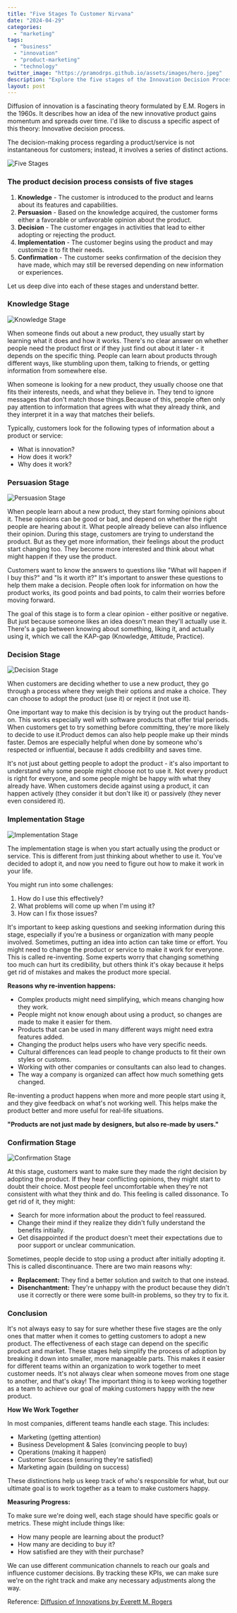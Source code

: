 ```yaml
---
title: "Five Stages To Customer Nirvana"
date: "2024-04-29"
categories: 
  - "marketing"
tags: 
  - "business"
  - "innovation"
  - "product-marketing"
  - "technology"
twitter_image: "https://pramodrps.github.io/assets/images/hero.jpeg"
description: "Explore the five stages of the Innovation Decision Process, from knowledge acquisition to confirmation, detailing how each phase influences customer decisions to adopt or reject an innovation."
layout: post
---
```


Diffusion of innovation is a fascinating theory formulated by E.M. Rogers in the 1960s. It describes how an idea of the new innovative product gains momentum and spreads over time. I'd like to discuss a specific aspect of this theory: Innovative decision process.  

The decision-making process regarding a product/service is not instantaneous for customers; instead, it involves a series of distinct actions.

![Five Stages](/assets/images/hero.jpeg)

### The product decision process consists of five stages
1. **Knowledge** - The customer is introduced to the product and learns about its features and capabilities.
2. **Persuasion** - Based on the knowledge acquired, the customer forms either a favorable or unfavorable opinion about the product.
3. **Decision** - The customer engages in activities that lead to either adopting or rejecting the product.
4. **Implementation** - The customer begins using the product and may customize it to fit their needs.
5. **Confirmation** - The customer seeks confirmation of the decision they have made, which may still be reversed depending on new information or experiences.

Let us deep dive into each of these stages and understand better. 

### Knowledge Stage

![Knowledge Stage](/assets/images/knowledge1.jpeg)

When someone finds out about a new product, they usually start by learning what it does and how it works. There's no clear answer on whether people need the product first or if they just find out about it later - it depends on the specific thing. People can learn about products through different ways, like stumbling upon them, talking to friends, or getting information from somewhere else.

When someone is looking for a new product, they usually choose one that fits their interests, needs, and what they believe in. They tend to ignore messages that don't match those things.Because of this, people often only pay attention to information that agrees with what they already think, and they interpret it in a way that matches their beliefs.

Typically, customers look for the following types of information about a product or service:
- What is innovation?
- How does it work?
- Why does it work?



### Persuasion Stage

![Persuasion Stage](/assets/images/persuassion2.jpeg)

When people learn about a new product, they start forming opinions about it. These opinions can be good or bad, and depend on whether the right people are hearing about it. What people already believe can also influence their opinion. During this stage, customers are trying to understand the product. But as they get more information, their feelings about the product start changing too. They become more interested and think about what might happen if they use the product.

Customers want to know the answers to questions like "What will happen if I buy this?" and "Is it worth it?" It's important to answer these questions to help them make a decision. People often look for information on how the product works, its good points and bad points, to calm their worries before moving forward.

The goal of this stage is to form a clear opinion - either positive or negative. But just because someone likes an idea doesn't mean they'll actually use it. There's a gap between knowing about something, liking it, and actually using it, which we call the KAP-gap (Knowledge, Attitude, Practice).


### Decision Stage

![Decision Stage](/assets/images/decision3.jpeg)

When customers are deciding whether to use a new product, they go through a process where they weigh their options and make a choice. They can choose to adopt the product (use it) or reject it (not use it).

One important way to make this decision is by trying out the product hands-on. This works especially well with software products that offer trial periods. When customers get to try something before committing, they're more likely to decide to use it.Product demos can also help people make up their minds faster. Demos are especially helpful when done by someone who's respected or influential, because it adds credibility and saves time.

It's not just about getting people to adopt the product - it's also important to understand why some people might choose not to use it. Not every product is right for everyone, and some people might be happy with what they already have. When customers decide against using a product, it can happen actively (they consider it but don't like it) or passively (they never even considered it).


### Implementation Stage

![Implementation Stage](/assets/images/implementation4.jpeg)

The implementation stage is when you start actually using the product or service. This is different from just thinking about whether to use it. You've decided to adopt it, and now you need to figure out how to make it work in your life.


You might run into some challenges:

1. How do I use this effectively?
2. What problems will come up when I'm using it?
3. How can I fix those issues?


It's important to keep asking questions and seeking information during this stage, especially if you're a business or organization with many people involved. Sometimes, putting an idea into action can take time or effort. You might need to change the product or service to make it work for everyone. This is called re-inventing. Some experts worry that changing something too much can hurt its credibility, but others think it's okay because it helps get rid of mistakes and makes the product more special.


**Reasons why re-invention happens:**


- Complex products might need simplifying, which means changing how they work.
- People might not know enough about using a product, so changes are made to make it easier for them.
- Products that can be used in many different ways might need extra features added.
- Changing the product helps users who have very specific needs.
- Cultural differences can lead people to change products to fit their own styles or customs.
- Working with other companies or consultants can also lead to changes.
- The way a company is organized can affect how much something gets changed.


Re-inventing a product happens when more and more people start using it, and they give feedback on what's not working well. This helps make the product better and more useful for real-life situations.

**"Products are not just made by designers, but also re-made by users."**

### Confirmation Stage

![Confirmation Stage](/assets/images/confirmation5.jpeg)

At this stage, customers want to make sure they made the right decision by adopting the product. If they hear conflicting opinions, they might start to doubt their choice. Most people feel uncomfortable when they're not consistent with what they think and do. This feeling is called dissonance. To get rid of it, they might:

- Search for more information about the product to feel reassured.
- Change their mind if they realize they didn't fully understand the benefits initially.
- Get disappointed if the product doesn't meet their expectations due to poor support or unclear communication.


Sometimes, people decide to stop using a product after initially adopting it. This is called discontinuance. There are two main reasons why:

- **Replacement:** They find a better solution and switch to that one instead.
- **Disenchantment:** They're unhappy with the product because they didn't use it correctly or there were some built-in problems, so they try to fix it.


### Conclusion
It's not always easy to say for sure whether these five stages are the only ones that matter when it comes to getting customers to adopt a new product. The effectiveness of each stage can depend on the specific product and market. These stages help simplify the process of adoption by breaking it down into smaller, more manageable parts. This makes it easier for different teams within an organization to work together to meet customer needs. It's not always clear when someone moves from one stage to another, and that's okay! The important thing is to keep working together as a team to achieve our goal of making customers happy with the new product.


**How We Work Together**

In most companies, different teams handle each stage. This includes:

- Marketing (getting attention)
- Business Development & Sales (convincing people to buy)
- Operations (making it happen)
- Customer Success (ensuring they're satisfied)
- Marketing again (building on success)


These distinctions help us keep track of who's responsible for what, but our ultimate goal is to work together as a team to make customers happy.

**Measuring Progress:**

To make sure we're doing well, each stage should have specific goals or metrics. These might include things like:

- How many people are learning about the product?
- How many are deciding to buy it?
- How satisfied are they with their purchase?

We can use different communication channels to reach our goals and influence customer decisions. By tracking these KPIs, we can make sure we're on the right track and make any necessary adjustments along the way.

Reference: [Diffusion of Innovations by Everett M. Rogers](https://www.google.co.in/books/edition/Diffusion_of_Innovations_5th_Edition/9U1K5LjUOwEC?hl=en&gbpv=1&printsec=frontcover)

[/assets/images/persuassion.jpeg]: /assets/images/persuassion.jpeg